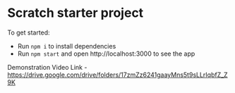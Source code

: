 # Scratch starter project

To get started:

- Run `npm i` to install dependencies
- Run `npm start` and open http://localhost:3000 to see the app


Demonstration Video Link - 
https://drive.google.com/drive/folders/17zmZz6241gaayMns5t9sLLrIqbfZ_Z9K
